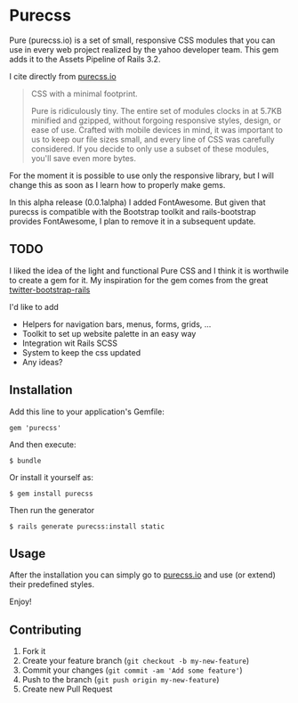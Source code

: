 # Purecss

Pure (purecss.io) is a set of small, responsive CSS modules that you can use in every web project realized by the yahoo developer team.
This gem adds it to the Assets Pipeline of Rails 3.2.

I cite directly from [purecss.io](http://purecss.io)
 > CSS with a minimal footprint.
 >
 > Pure is ridiculously tiny. The entire set of modules clocks in at 5.7KB minified and gzipped, without forgoing responsive styles, design, or ease of use. Crafted with mobile devices in mind, it was important to us to keep our file sizes small, and every line of CSS was carefully considered. If you decide to only use a subset of these modules, you'll save even more bytes.

For the moment it is possible to use only the responsive library, but I will change this as soon as I learn how to properly make gems.

In this alpha release (0.0.1alpha) I added FontAwesome. But given that purecss is compatible with the Bootstrap toolkit and rails-bootstrap provides FontAwesome, I plan to remove it in a subsequent update.

## TODO

I liked the idea of the light and functional Pure CSS and I think it is worthwile to create a gem for it.
My inspiration for the gem comes from the great [twitter-bootstrap-rails](https://github.com/seyhunak/twitter-bootstrap-rails)

I'd like to add
- Helpers for navigation bars, menus, forms, grids, ...
- Toolkit to set up website palette in an easy way
- Integration wit Rails SCSS
- System to keep the css updated
- Any ideas?

## Installation

Add this line to your application's Gemfile:

    gem 'purecss'

And then execute:

    $ bundle

Or install it yourself as:

    $ gem install purecss

Then run the generator 

    $ rails generate purecss:install static

## Usage

After the installation you can simply go to [purecss.io](http://purecss.io) and use (or extend) their predefined styles.


Enjoy!


## Contributing

1. Fork it
2. Create your feature branch (`git checkout -b my-new-feature`)
3. Commit your changes (`git commit -am 'Add some feature'`)
4. Push to the branch (`git push origin my-new-feature`)
5. Create new Pull Request
